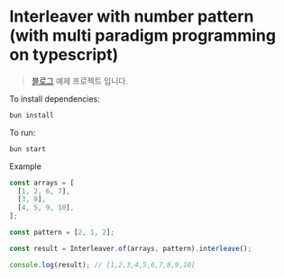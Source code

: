 # Interleaver with number pattern (with multi paradigm programming on typescript)

> [블로그](https://velog.io/@easdkr/%EB%B3%B5%EC%9E%A1%ED%95%9C-%EC%A0%95%EB%A0%AC-grouping%EA%B3%BC-interleaving-with-%EB%A9%80%ED%8B%B0%ED%8C%A8%EB%9F%AC%EB%8B%A4%EC%9E%84-%ED%94%84%EB%A1%9C%EA%B7%B8%EB%9E%98%EB%B0%8D#%EB%93%A4%EC%96%B4%EA%B0%80%EB%A9%B0) 예제 프로젝트 입니다.

To install dependencies:

```bash
bun install
```

To run:

```bash
bun start
```

Example

```ts
const arrays = [
  [1, 2, 6, 7],
  [3, 8],
  [4, 5, 9, 10],
];

const pattern = [2, 1, 2];

const result = Interleaver.of(arrays, pattern).interleave();

console.log(result); // [1,2,3,4,5,6,7,8,9,10]
```
